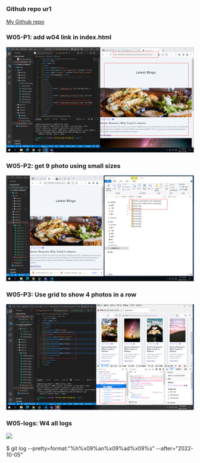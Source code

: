 ### Github repo ur1

[My Github repo](https://github.com/vicwu0209/1111.sweb.1N-demo.87-.git)

### W05-P1: add w04 link in index.html

![](w05.p1.png)

### W05-P2: get 9 photo using small sizes

![](w05.p2.png)

### W05-P3: Use grid to show 4 photos in a row

![](w05.p3.png)

### W05-logs: W4 all logs

![](w05-logs.png)

$ git log --pretty=format:"%h%x09%an%x09%ad%x09%s" --after="2022-10-05"
